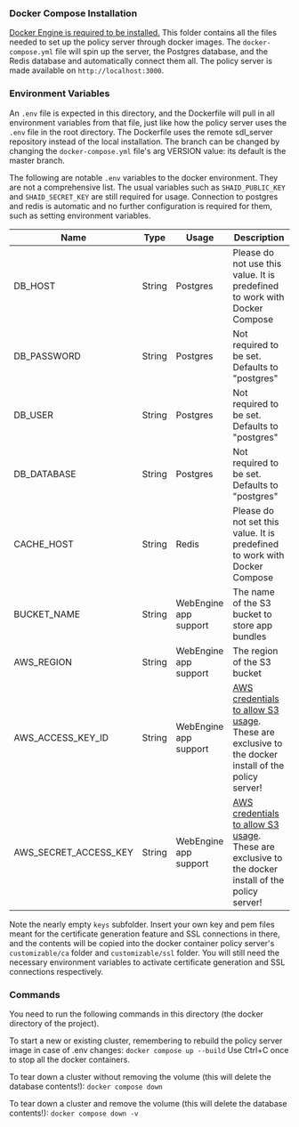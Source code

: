 ### Docker Compose Installation

[Docker Engine is required to be installed.](https://docs.docker.com/engine/install/) This folder contains all the files needed to set up the policy server through docker images. The `docker-compose.yml` file will spin up the server, the Postgres database, and the Redis database and automatically connect them all. The policy server is made available on `http://localhost:3000`.

### Environment Variables
An `.env` file is expected in this directory, and the Dockerfile will pull in all environment variables from that file, just like how the policy server uses the `.env` file in the root directory. The Dockerfile uses the remote sdl_server repository instead of the local installation. The branch can be changed by changing the `docker-compose.yml` file's arg VERSION value: its default is the master branch.

The following are notable `.env` variables to the docker environment. They are not a comprehensive list. The usual variables such as `SHAID_PUBLIC_KEY` and `SHAID_SECRET_KEY` are still required for usage. Connection to postgres and redis is automatic and no further configuration is required for them, such as setting environment variables.

| Name               | Type   | Usage          | Description                                                               |
|--------------------|--------|------------------|---------------------------------------------------------------------------|
| DB_HOST | String | Postgres      | Please do not use this value. It is predefined to work with Docker Compose|
| DB_PASSWORD | String | Postgres      | Not required to be set. Defaults to "postgres" |
| DB_USER | String | Postgres      | Not required to be set. Defaults to "postgres" |
| DB_DATABASE | String | Postgres      | Not required to be set. Defaults to "postgres" |
| CACHE_HOST | String | Redis      | Please do not set this value. It is predefined to work with Docker Compose|
| BUCKET_NAME | String | WebEngine app support      | The name of the S3 bucket to store app bundles |
| AWS_REGION | String | WebEngine app support      | The region of the S3 bucket |
| AWS_ACCESS_KEY_ID | String | WebEngine app support      | [AWS credentials to allow S3 usage](https://docs.aws.amazon.com/sdk-for-javascript/v3/developer-guide/loading-node-credentials-environment.html). These are exclusive to the docker install of the policy server! |
| AWS_SECRET_ACCESS_KEY | String | WebEngine app support      | [AWS credentials to allow S3 usage](https://docs.aws.amazon.com/sdk-for-javascript/v3/developer-guide/loading-node-credentials-environment.html). These are exclusive to the docker install of the policy server! |

Note the nearly empty `keys` subfolder. Insert your own key and pem files meant for the certificate generation feature and SSL connections in there, and the contents will be copied into the docker container policy server's `customizable/ca` folder and `customizable/ssl` folder. You will still need the necessary environment variables to activate certificate generation and SSL connections respectively.

### Commands
You need to run the following commands in this directory (the docker directory of the project).

To start a new or existing cluster, remembering to rebuild the policy server image in case of .env changes:
`docker compose up --build`
Use Ctrl+C once to stop all the docker containers. 

To tear down a cluster without removing the volume (this will delete the database contents!):
`docker compose down`

To tear down a cluster and remove the volume (this will delete the database contents!):
`docker compose down -v`

